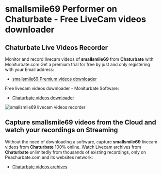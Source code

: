 # smallsmile69 Performer on Chaturbate - Free LiveCam videos downloader

## Chaturbate Live Videos Recorder

Monitor and record livecam videos of **smallsmile69** from **Chaturbate** with Moniturbate.com
Get a premium trial for free by just and only registering with your Email address:
* [smallsmile69 Premium videos downloader](https://moniturbate.com/request-demo-licence-key.html)

Free livecam videos downloader - Moniturbate Software:
* [Chaturbate videos downloader](https://moniturbate.com/moniturbate-download-software.html)

![smallsmile69 livecam videos recorder](https://peachurnet.com/templates/moniturbate-software.png)


## Capture smallsmile69 videos from the Cloud and watch your recordings on Streaming

Without the need of downloading a software, capture **smallsmile69** livecam videos from **Chaturbate** 100% online.
Watch Livecam archives from **Chaturbate** unlimitedly from thousands of existing recordings, only on Peachurbate.com and its websites network:
* [Chaturbate videos archives](https://peachurnet.com/)